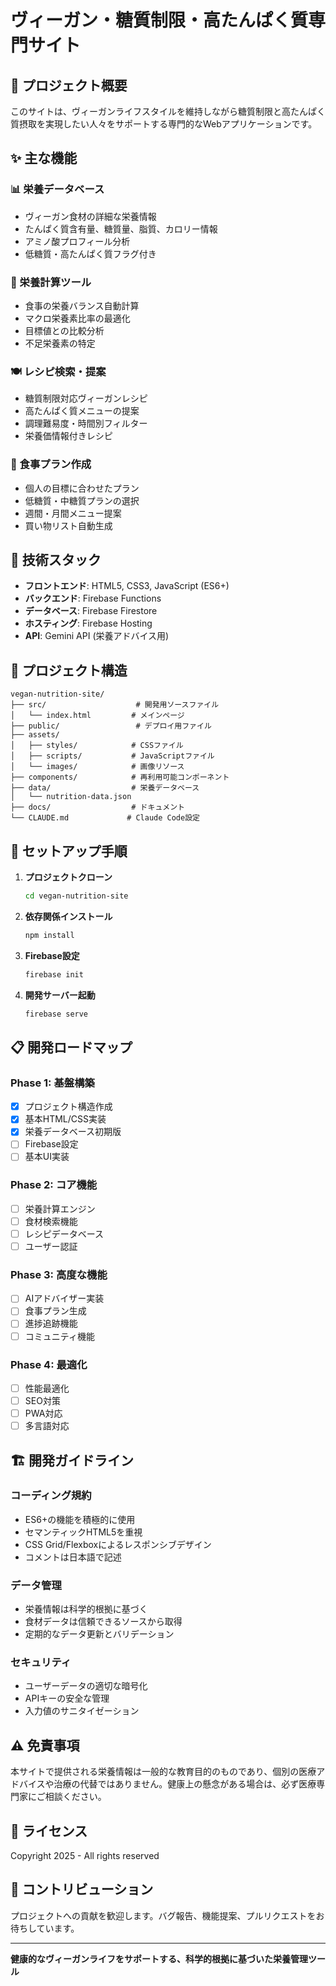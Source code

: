 # ヴィーガン・糖質制限・高たんぱく質専門サイト

## 🌱 プロジェクト概要

このサイトは、ヴィーガンライフスタイルを維持しながら糖質制限と高たんぱく質摂取を実現したい人々をサポートする専門的なWebアプリケーションです。

## ✨ 主な機能

### 📊 栄養データベース
- ヴィーガン食材の詳細な栄養情報
- たんぱく質含有量、糖質量、脂質、カロリー情報
- アミノ酸プロフィール分析
- 低糖質・高たんぱく質フラグ付き

### 🧮 栄養計算ツール
- 食事の栄養バランス自動計算
- マクロ栄養素比率の最適化
- 目標値との比較分析
- 不足栄養素の特定

### 🍽️ レシピ検索・提案
- 糖質制限対応ヴィーガンレシピ
- 高たんぱく質メニューの提案
- 調理難易度・時間別フィルター
- 栄養価情報付きレシピ

### 📅 食事プラン作成
- 個人の目標に合わせたプラン
- 低糖質・中糖質プランの選択
- 週間・月間メニュー提案
- 買い物リスト自動生成

## 🔧 技術スタック

- **フロントエンド**: HTML5, CSS3, JavaScript (ES6+)
- **バックエンド**: Firebase Functions
- **データベース**: Firebase Firestore
- **ホスティング**: Firebase Hosting
- **API**: Gemini API (栄養アドバイス用)

## 📁 プロジェクト構造

```
vegan-nutrition-site/
├── src/                    # 開発用ソースファイル
│   └── index.html         # メインページ
├── public/                 # デプロイ用ファイル
├── assets/
│   ├── styles/            # CSSファイル
│   ├── scripts/           # JavaScriptファイル
│   └── images/            # 画像リソース
├── components/            # 再利用可能コンポーネント
├── data/                  # 栄養データベース
│   └── nutrition-data.json
├── docs/                  # ドキュメント
└── CLAUDE.md             # Claude Code設定
```

## 🚀 セットアップ手順

1. **プロジェクトクローン**
   ```bash
   cd vegan-nutrition-site
   ```

2. **依存関係インストール**
   ```bash
   npm install
   ```

3. **Firebase設定**
   ```bash
   firebase init
   ```

4. **開発サーバー起動**
   ```bash
   firebase serve
   ```

## 📋 開発ロードマップ

### Phase 1: 基盤構築
- [x] プロジェクト構造作成
- [x] 基本HTML/CSS実装
- [x] 栄養データベース初期版
- [ ] Firebase設定
- [ ] 基本UI実装

### Phase 2: コア機能
- [ ] 栄養計算エンジン
- [ ] 食材検索機能
- [ ] レシピデータベース
- [ ] ユーザー認証

### Phase 3: 高度な機能
- [ ] AIアドバイザー実装
- [ ] 食事プラン生成
- [ ] 進捗追跡機能
- [ ] コミュニティ機能

### Phase 4: 最適化
- [ ] 性能最適化
- [ ] SEO対策
- [ ] PWA対応
- [ ] 多言語対応

## 🏗️ 開発ガイドライン

### コーディング規約
- ES6+の機能を積極的に使用
- セマンティックHTML5を重視
- CSS Grid/Flexboxによるレスポンシブデザイン
- コメントは日本語で記述

### データ管理
- 栄養情報は科学的根拠に基づく
- 食材データは信頼できるソースから取得
- 定期的なデータ更新とバリデーション

### セキュリティ
- ユーザーデータの適切な暗号化
- APIキーの安全な管理
- 入力値のサニタイゼーション

## ⚠️ 免責事項

本サイトで提供される栄養情報は一般的な教育目的のものであり、個別の医療アドバイスや治療の代替ではありません。健康上の懸念がある場合は、必ず医療専門家にご相談ください。

## 📄 ライセンス

Copyright 2025 - All rights reserved

## 🤝 コントリビューション

プロジェクトへの貢献を歓迎します。バグ報告、機能提案、プルリクエストをお待ちしています。

---

**健康的なヴィーガンライフをサポートする、科学的根拠に基づいた栄養管理ツール**